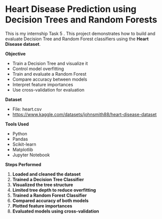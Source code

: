 
# Heart Disease Prediction using Decision Trees and Random Forests

This is my internship Task 5 . This project demonstrates how to build and evaluate Decision Tree and Random Forest classifiers using the **Heart Disease dataset**.

**Objective**

- Train a Decision Tree and visualize it
- Control model overfitting
- Train and evaluate a Random Forest
- Compare accuracy between models
- Interpret feature importances
- Use cross-validation for evaluation

**Dataset**

- File: heart.csv
- https://www.kaggle.com/datasets/johnsmith88/heart-disease-dataset

**Tools Used**

- Python
- Pandas
- Scikit-learn
- Matplotlib
- Jupyter Notebook 

 **Steps Performed**

1. **Loaded and cleaned the dataset**
2. **Trained a Decision Tree Classifier**
3. **Visualized the tree structure**
4. **Limited tree depth to reduce overfitting**
5. **Trained a Random Forest Classifier**
6. **Compared accuracy of both models**
7. **Plotted feature importances**
8. **Evaluated models using cross-validation**



